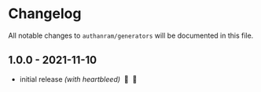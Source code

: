 # Changelog

All notable changes to `authanram/generators` will be documented in this file.

## 1.0.0 - 2021-11-10

- initial release _(with heartbleed)_ &nbsp;🎉&nbsp;&nbsp;🥳
